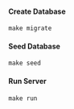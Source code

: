 #### Create Database
  `make migrate`

#### Seed Database
  `make seed`

#### Run Server
  `make run`
